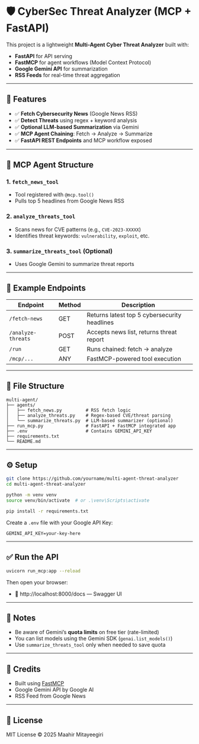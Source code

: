 # 🛡️ CyberSec Threat Analyzer (MCP + FastAPI)

This project is a lightweight **Multi-Agent Cyber Threat Analyzer** built with:
- **FastAPI** for API serving
- **FastMCP** for agent workflows (Model Context Protocol)
- **Google Gemini API** for summarization
- **RSS Feeds** for real-time threat aggregation

---

## 🚀 Features

- ✅ **Fetch Cybersecurity News** (Google News RSS)
- ✅ **Detect Threats** using regex + keyword analysis
- ✅ **Optional LLM-based Summarization** via Gemini
- ✅ **MCP Agent Chaining**: Fetch → Analyze → Summarize
- ✅ **FastAPI REST Endpoints** and MCP workflow exposed

---

## 🧠 MCP Agent Structure

### 1. `fetch_news_tool`
- Tool registered with `@mcp.tool()`
- Pulls top 5 headlines from Google News RSS

### 2. `analyze_threats_tool`
- Scans news for CVE patterns (e.g., `CVE-2023-XXXXX`)
- Identifies threat keywords: `vulnerability`, `exploit`, etc.

### 3. `summarize_threats_tool` (Optional)
- Uses Google Gemini to summarize threat reports

---

## 🧪 Example Endpoints

| Endpoint                  | Method | Description                          |
|--------------------------|--------|--------------------------------------|
| `/fetch-news`            | GET    | Returns latest top 5 cybersecurity headlines |
| `/analyze-threats`       | POST   | Accepts news list, returns threat report |
| `/run`                   | GET    | Runs chained: fetch → analyze        |
| `/mcp/...`               | ANY    | FastMCP-powered tool execution       |

---

## 📂 File Structure

```
multi-agent/
├── agents/
│   ├── fetch_news.py         # RSS fetch logic
│   ├── analyze_threats.py    # Regex-based CVE/threat parsing
│   └── summarize_threats.py  # LLM-based summarizer (optional)
├── run_mcp.py                # FastAPI + FastMCP integrated app
├── .env                      # Contains GEMINI_API_KEY
├── requirements.txt
└── README.md
```

---

## ⚙️ Setup

```bash
git clone https://github.com/yourname/multi-agent-threat-analyzer
cd multi-agent-threat-analyzer

python -m venv venv
source venv/bin/activate  # or .\venv\Scripts\activate

pip install -r requirements.txt
```

Create a `.env` file with your Google API Key:

```
GEMINI_API_KEY=your-key-here
```

---

## ✅ Run the API

```bash
uvicorn run_mcp:app --reload
```

Then open your browser:
- 🔗 http://localhost:8000/docs — Swagger UI

---

## 📌 Notes

- Be aware of Gemini’s **quota limits** on free tier (rate-limited)
- You can list models using the Gemini SDK (`genai.list_models()`)
- Use `summarize_threats_tool` only when needed to save quota

---

## 🧠 Credits

- Built using [FastMCP](https://gofastmcp.com/)
- Google Gemini API by Google AI
- RSS Feed from Google News

---

## 📜 License

MIT License © 2025 Maahir Mitayeegiri